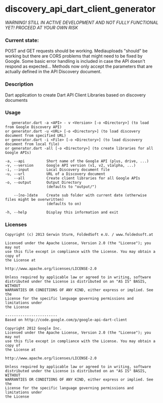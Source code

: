 # discovery_api_dart_client_generator


*WARNING! STILL IN ACTIVE DEVELOPMENT AND NOT FULLY FUNCTIONAL YET!
PROCEED AT YOUR OWN RISK*


### Current state:

POST and GET requests should be working.
Mediauploads "should" be working but there are CORS problems that might need to be fixed by Google.
Some basic error handling is included in case the API doesn't respond as expected...
Methods now only accept the parameters that are actually defined in the API Discovery document.

### Description

Dart application to create Dart API Client Libraries based on discovery documents

### Usage

```
   generator.dart -a <API> - v <Version> [-o <Directory>] (to load from Google Discovery API)
or generator.dart -u <URL> [-o <Directory>] (to load discovery document from specified URL)
or generator.dart -i <File> [-o <Directory>] (to load discovery document from local file)
or generator.dart -all [-o <Directory>] (to create libraries for all Google APIs)

-a, --api          Short name of the Google API (plus, drive, ...)
-v, --version      Google API version (v1, v2, v1alpha, ...)
-i, --input        Local Discovery document file
-u, --url          URL of a Discovery document
    --all          Create client libraries for all Google APIs
-o, --output       Output Directory
                   (defaults to "output/")

    --[no-]date    Create sub folder with current date (otherwise files might be overwritten)
                   (defaults to on)

-h, --help         Display this information and exit
```

### Licenses

```
Copyright (c) 2013 Gerwin Sturm, FoldedSoft e.U. / www.foldedsoft.at

Licensed under the Apache License, Version 2.0 (the "License"); you may not
use this file except in compliance with the License. You may obtain a copy of
the License at

http://www.apache.org/licenses/LICENSE-2.0

Unless required by applicable law or agreed to in writing, software
distributed under the License is distributed on an "AS IS" BASIS, WITHOUT
WARRANTIES OR CONDITIONS OF ANY KIND, either express or implied. See the
License for the specific language governing permissions and limitations under
the License

------------------------
Based on http://code.google.com/p/google-api-dart-client

Copyright 2012 Google Inc.
Licensed under the Apache License, Version 2.0 (the "License"); you may not
use this file except in compliance with the License. You may obtain a copy of
the License at

http://www.apache.org/licenses/LICENSE-2.0

Unless required by applicable law or agreed to in writing, software
distributed under the License is distributed on an "AS IS" BASIS, WITHOUT
WARRANTIES OR CONDITIONS OF ANY KIND, either express or implied. See the
License for the specific language governing permissions and limitations under
the License
```